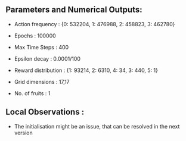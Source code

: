 ## Parameters and Numerical Outputs: 
* Action frequency : {0: 532204, 1: 476988, 2: 458823, 3: 462780}

* Epochs : 100000

* Max Time Steps : 400

* Epsilon decay : 0.0001/100 

* Reward distribution : {1: 93214, 2: 6310, 4: 34, 3: 440, 5: 1}

* Grid dimensions : 17,17

* No. of fruits : 1

## Local Observations : 

* The initialisation might be an issue, that can be resolved in the next version